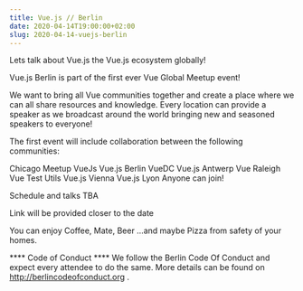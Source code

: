 ```yaml
---
title: Vue.js // Berlin
date: 2020-04-14T19:00:00+02:00
slug: 2020-04-14-vuejs-berlin
---
```


Lets talk about Vue.js the Vue.js ecosystem globally!

Vue.js Berlin is part of the first ever Vue Global Meetup event!

We want to bring all Vue communities together and create a place where we can all share resources and knowledge. Every location can provide a speaker as we broadcast around the world bringing new and seasoned speakers to everyone!

The first event will include collaboration between the following communities:

Chicago Meetup VueJs
Vue.js Berlin
VueDC
Vue.js Antwerp
Vue Raleigh
Vue Test Utils
Vue.js Vienna
Vue.js Lyon
Anyone can join!

Schedule and talks TBA

Link will be provided closer to the date

You can enjoy Coffee, Mate, Beer …and maybe Pizza from safety of your homes.

**** Code of Conduct ****
We follow the Berlin Code Of Conduct and expect every attendee to do the same. More details can be found on http://berlincodeofconduct.org .
